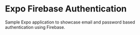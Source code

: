 # Expo Firebase Authentication

Sample Expo application to showcase email and password based authentication using Firebase.
